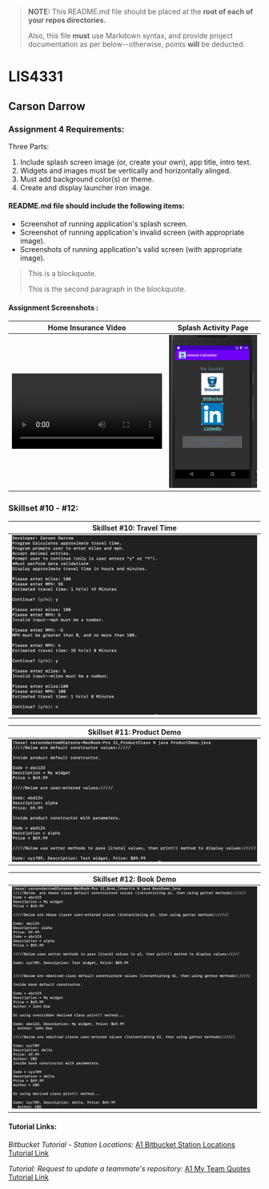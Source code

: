 > **NOTE:** This README.md file should be placed at the **root of each of your repos directories.**
>
>Also, this file **must** use Markdown syntax, and provide project documentation as per below--otherwise, points **will** be deducted.
>

# LIS4331

## Carson Darrow

### Assignment 4 Requirements:

Three Parts:

1. Include splash screen image (or, create your own), app title, intro text.
2. Widgets and images must be vertically and horizontally alinged.
3. Must add background color(s) or theme.
4. Create and display launcher iron image.


#### README.md file should include the following items:

* Screenshot of running application's splash screen.
* Screenshot of running application's invalid screen (with appropriate image).
* Screenshots of running application's valid screen (with appropriate image).


> This is a blockquote.
> 
> This is the second paragraph in the blockquote.
>

#### Assignment Screenshots :

| Home Insurance Video | Splash Activity Page |
| -------------- | -------------- |
| ![Home Insurance Video](img/Insurance_AdobeExpress.mp4) | ![Splash Screen](img/SplashScreen.png) |



### Skillset #10 - #12:

| Skillset #10: Travel Time |
| -------------- |
| ![Skillset #10](img/ss10.png) |

| Skillset #11: Product Demo |
| -------------- |
![Skillset #11](img/ss11.png) | 

| Skillset #12: Book Demo |
| -------------- |
![Skillset #12](img/ss12.png) |






#### Tutorial Links:

*Bitbucket Tutorial - Station Locations:*
[A1 Bitbucket Station Locations Tutorial Link](https://bitbucket.org/cbd19a/bitbucketstationlocations/ "Bitbucket Station Locations")

*Tutorial: Request to update a teammate's repository:*
[A1 My Team Quotes Tutorial Link](https://bitbucket.org/username/myteamquotes/ "My Team Quotes Tutorial")

